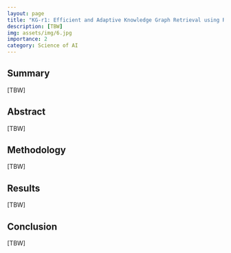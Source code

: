 ```yaml
---
layout: page
title: "KG-r1: Efficient and Adaptive Knowledge Graph Retrieval using Reinforcement Learning"
description: [TBW]
img: assets/img/6.jpg
importance: 2
category: Science of AI
---
```


## Summary

[TBW]

## Abstract

[TBW]

## Methodology

[TBW]

## Results

[TBW]

## Conclusion

[TBW]
